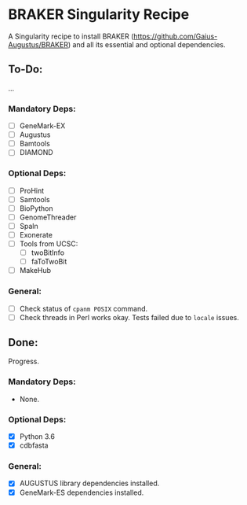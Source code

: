 # BRAKER Singularity Recipe

A Singularity recipe to install BRAKER (https://github.com/Gaius-Augustus/BRAKER)
and all its essential and optional dependencies.

## To-Do:

...

### Mandatory Deps:

- [ ] GeneMark-EX
- [ ] Augustus
- [ ] Bamtools
- [ ] DIAMOND

### Optional Deps:

- [ ] ProHint
- [ ] Samtools
- [ ] BioPython
- [ ] GenomeThreader
- [ ] Spaln
- [ ] Exonerate
- [ ] Tools from UCSC:
  - [ ] twoBitInfo
  - [ ] faToTwoBit
- [ ] MakeHub

### General:

- [ ] Check status of `cpanm POSIX` command.
- [ ] Check threads in Perl works okay.  Tests failed due to `locale` issues.

## Done:

Progress.

### Mandatory Deps:

- None.

### Optional Deps:

- [x] Python 3.6
- [x] cdbfasta

### General:

- [x] AUGUSTUS library dependencies installed.
- [x] GeneMark-ES dependencies installed.
